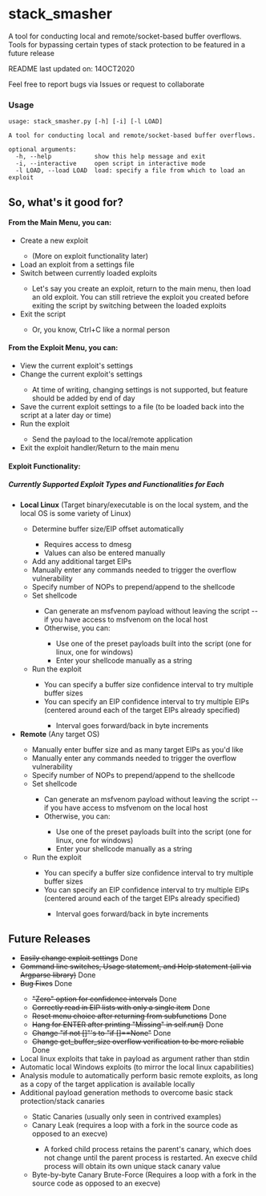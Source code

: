 # stack_smasher
A tool for conducting local and remote/socket-based buffer overflows.
Tools for bypassing certain types of stack protection to be featured in a future release

README last updated on: 14OCT2020

Feel free to report bugs via Issues or request to collaborate

### Usage

```
usage: stack_smasher.py [-h] [-i] [-l LOAD]

A tool for conducting local and remote/socket-based buffer overflows.     

optional arguments:
  -h, --help            show this help message and exit
  -i, --interactive     open script in interactive mode
  -l LOAD, --load LOAD  load: specify a file from which to load an exploit
```

## So, what's it good for?

#### From the Main Menu, you can:
<ul>
  <li>Create a new exploit</li>
  <ul>
    <li>(More on exploit functionality later)</li>
  </ul>
  <li>Load an exploit from a settings file</li>
  <li>Switch between currently loaded exploits</li>
  <ul>
    <li>Let's say you create an exploit, return to the main menu, then load an old exploit. You can still retrieve the exploit you created before exiting the script by switching between the loaded exploits</li>
  </ul>
  <li>Exit the script</li>
  <ul>
    <li>Or, you know, Ctrl+C like a normal person</li>
  </ul>
</ul>
  
#### From the Exploit Menu, you can:
<ul>
  <li>View the current exploit's settings</li>
  <li>Change the current exploit's settings</li>
  <ul>
    <li>At time of writing, changing settings is not supported, but feature should be added by end of day</li>
  </ul>
  <li>Save the current exploit settings to a file (to be loaded back into the script at a later day or time)</li>
  <li>Run the exploit</li>
  <ul>
    <li>Send the payload to the local/remote application</li>
  </ul>
  <li>Exit the exploit handler/Return to the main menu</li>
</ul>      

#### Exploit Functionality:
##### Currently Supported Exploit Types and Functionalities for Each
<ul>
  <li><strong>Local Linux</strong> (Target binary/executable is on the local system, and the local OS is some variety of Linux)</li>
  <ul>
    <li>Determine buffer size/EIP offset automatically</li>
    <ul>
      <li>Requires access to dmesg</li>
      <li>Values can also be entered manually</li>
    </ul>
    <li>Add any additional target EIPs</li>
    <li>Manually enter any commands needed to trigger the overflow vulnerability</li>
    <li>Specify number of NOPs to prepend/append to the shellcode</li>
    <li>Set shellcode</li>
    <ul>
      <li>Can generate an msfvenom payload without leaving the script -- if you have access to msfvenom on the local host</li>
      <li>Otherwise, you can:</li>
      <ul>
        <li>Use one of the preset payloads built into the script (one for linux, one for windows)</li>
        <li>Enter your shellcode manually as a string</li>
      </ul>
    </ul>
    <li>Run the exploit</li>
    <ul>
      <li>You can specify a buffer size confidence interval to try multiple buffer sizes</li>
      <li>You can specify an EIP confidence interval to try multiple EIPs (centered around each of the target EIPs already specified)</li>
      <ul>
        <li>Interval goes forward/back in byte increments</li>
      </ul>
    </ul>
  </ul>
  <li><strong>Remote</strong> (Any target OS)</li>
  <ul>
    <li>Manually enter buffer size and as many target EIPs as you'd like</li>
    <li>Manually enter any commands needed to trigger the overflow vulnerability</li>
    <li>Specify number of NOPs to prepend/append to the shellcode</li>
    <li>Set shellcode</li>
    <ul>
      <li>Can generate an msfvenom payload without leaving the script -- if you have access to msfvenom on the local host</li>
      <li>Otherwise, you can:</li>
      <ul>
        <li>Use one of the preset payloads built into the script (one for linux, one for windows)</li>
        <li>Enter your shellcode manually as a string</li>
      </ul>
    </ul>
    <li>Run the exploit</li>
    <ul>
      <li>You can specify a buffer size confidence interval to try multiple buffer sizes</li>
      <li>You can specify an EIP confidence interval to try multiple EIPs (centered around each of the target EIPs already specified)</li>
      <ul>
        <li>Interval goes forward/back in byte increments</li>
      </ul>
    </ul>
  </ul>
</ul>
  
    
## Future Releases
<ul>
  <li><del>Easily change exploit settings</del> Done</li>
  <li><del>Command line switches, Usage statement, and Help statement (all via Argparse library)</del> Done</li>
  <li><del>Bug Fixes</del> Done</li>
    <ul>
      <li><del>"Zero" option for confidence intervals</del> Done</li>
      <li><del>Correctly read in EIP lists with only a single item</del> Done</li>
      <li><del>Reset menu choice after returning from subfunctions</del> Done</li>
      <li><del>Hang for ENTER after printing "Missing" in self.run()</del> Done</li>
      <li><del>Change "if not []"'s to "if []==None"</del> Done</li>
      <li><del>Change get_buffer_size overflow verification to be more reliable</del> Done</li>
    </ul>
  <li>Local linux exploits that take in payload as argument rather than stdin</li>
  <li>Automatic local Windows exploits (to mirror the local linux capabilities)</li>
  <li>Analysis module to automatically perform basic remote exploits, as long as a copy of the target application is available locally</li>
  <li>Additional payload generation methods to overcome basic stack protection/stack canaries</li>
  <ul>
    <li>Static Canaries (usually only seen in contrived examples)</li>
    <li>Canary Leak (requires a loop with a fork in the source code as opposed to an execve)</li>
    <ul>
      <li>A forked child process retains the parent's canary, which does not change until the parent process is restarted. An execve child process will obtain its own unique stack canary value</li>
    </ul>
    <li>Byte-by-byte Canary Brute-Force (Requires a loop with a fork in the source code as opposed to an execve)</li>
  </ul>
</ul>
  
 </ul>
